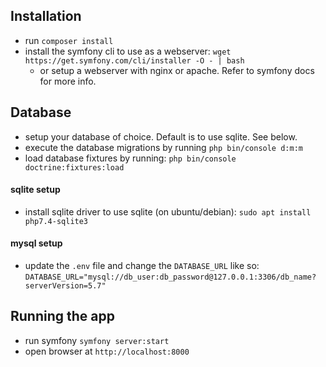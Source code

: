 ## Installation
- run `composer install`
- install the symfony cli to use as a webserver: `wget https://get.symfony.com/cli/installer -O - | bash`
  - or setup a webserver with nginx or apache. Refer to symfony docs for more info. 

## Database
- setup your database of choice. Default is to use sqlite. See below.
- execute the database migrations by running `php bin/console d:m:m`
- load database fixtures by running: `php bin/console doctrine:fixtures:load`

#### sqlite setup
- install sqlite driver to use sqlite (on ubuntu/debian): `sudo apt install php7.4-sqlite3`

#### mysql setup
- update the `.env` file and change the `DATABASE_URL` like so: `DATABASE_URL="mysql://db_user:db_password@127.0.0.1:3306/db_name?serverVersion=5.7"` 

## Running the app
- run symfony `symfony server:start`
- open browser at `http://localhost:8000`
